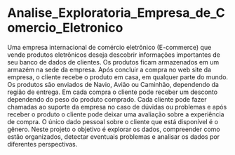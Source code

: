 # Analise_Exploratoria_Empresa_de_Comercio_Eletronico
Uma empresa internacional de comércio eletrônico (E-commerce) que vende produtos
eletrônicos deseja descobrir informações importantes de seu banco de dados de clientes.
Os produtos ficam armazenados em um armazém na sede da empresa. Após concluir a
compra no web site da empresa, o cliente recebe o produto em casa, em qualquer parte do
mundo. Os produtos são enviados de Navio, Avião ou Caminhão, dependendo da região de
entrega.
Em cada compra o cliente pode receber um desconto dependendo do peso do produto
comprado. Cada cliente pode fazer chamadas ao suporte da empresa no caso de dúvidas ou
problemas e após receber o produto o cliente pode deixar uma avaliação sobre a experiência de
compra. O único dado pessoal sobre o cliente que está disponível é o gênero. Neste projeto o objetivo é explorar os dados, compreender como estão organizados, detectar eventuais problemas e analisar os dados por diferentes perspectivas.
